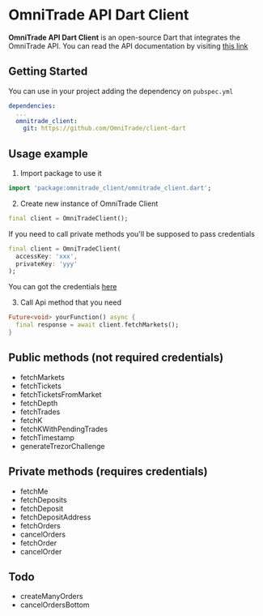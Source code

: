 # OmniTrade API Dart Client

**OmniTrade API Dart Client** is an open-source Dart that integrates the OmniTrade API.
You can read the API documentation by visiting [this link](https://omnitrade.io/documents/api_v2)

## Getting Started

You can use in your project adding the dependency on `pubspec.yml`

```yml
dependencies:
  ...
  omnitrade_client:
    git: https://github.com/OmniTrade/client-dart
```

## Usage example

1. Import package to use it

```dart
import 'package:omnitrade_client/omnitrade_client.dart';
```

2. Create new instance of OmniTrade Client

```dart
final client = OmniTradeClient();
``` 

If you need to call private methods you'll be supposed to pass credentials

```dart
final client = OmniTradeClient(
  accessKey: 'xxx',
  privateKey: 'yyy'
);
```

You can got the credentials [here](https://staging.omnitrade.io/api_tokens)

3. Call Api method that you need

````dart
Future<void> yourFunction() async {
  final response = await client.fetchMarkets();
}
````

## Public methods (not required credentials)

- fetchMarkets
- fetchTickets
- fetchTicketsFromMarket
- fetchDepth
- fetchTrades
- fetchK
- fetchKWithPendingTrades
- fetchTimestamp
- generateTrezorChallenge

## Private methods (requires credentials)

- fetchMe
- fetchDeposits
- fetchDeposit
- fetchDepositAddress
- fetchOrders
- cancelOrders
- fetchOrder
- cancelOrder

## Todo

- createManyOrders
- cancelOrdersBottom